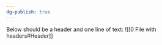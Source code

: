 ```yaml
---
dg-publish: true
---
```


Below should be a header and one line of text: 
![[0 File with headers#Header]]

